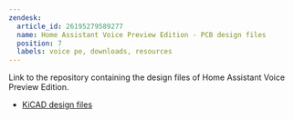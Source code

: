 ```yaml
---
zendesk:
  article_id: 26195279589277
  name: Home Assistant Voice Preview Edition - PCB design files
  position: 7
  labels: voice pe, downloads, resources
---
```


Link to the repository containing the design files of Home Assistant Voice Preview Edition.

- [KiCAD design files](https://github.com/NabuCasa/home-assistant-voice-pe)
